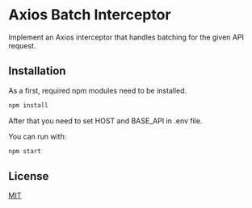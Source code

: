 # Axios Batch Interceptor
Implement an Axios interceptor that handles batching for the given API request.

## Installation

As a first, required npm modules need to be installed.

```bash
npm install
```
After that you need to set HOST and BASE_API in .env file.

You can run with:
```bash
npm start
```

## License
[MIT](https://choosealicense.com/licenses/mit/)